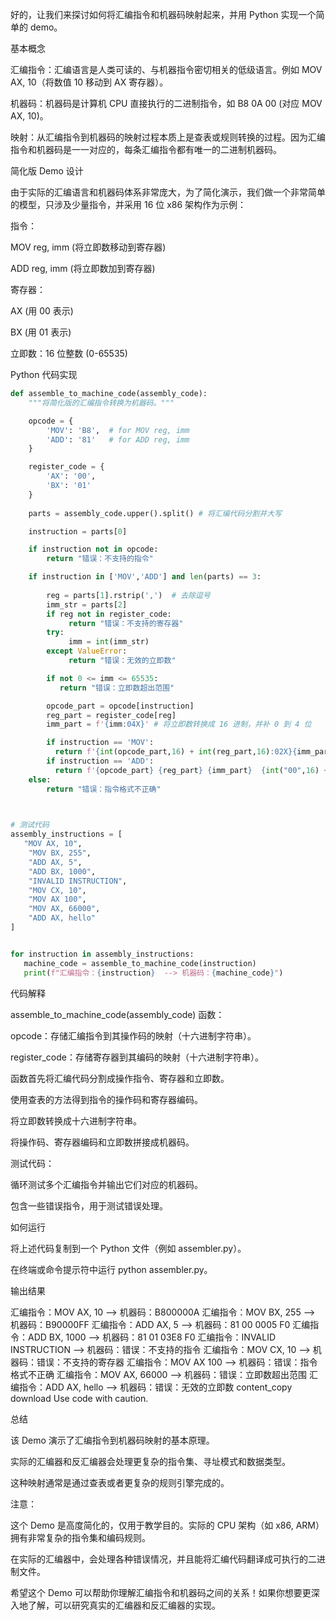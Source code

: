 好的，让我们来探讨如何将汇编指令和机器码映射起来，并用 Python 实现一个简单的 demo。

基本概念

汇编指令：汇编语言是人类可读的、与机器指令密切相关的低级语言。例如 MOV AX, 10（将数值 10 移动到 AX 寄存器）。

机器码：机器码是计算机 CPU 直接执行的二进制指令，如 B8 0A 00 (对应 MOV AX, 10)。

映射：从汇编指令到机器码的映射过程本质上是查表或规则转换的过程。因为汇编指令和机器码是一一对应的，每条汇编指令都有唯一的二进制机器码。

简化版 Demo 设计

由于实际的汇编语言和机器码体系非常庞大，为了简化演示，我们做一个非常简单的模型，只涉及少量指令，并采用 16 位 x86 架构作为示例：

指令：

MOV reg, imm (将立即数移动到寄存器)

ADD reg, imm (将立即数加到寄存器)

寄存器：

AX (用 00 表示)

BX (用 01 表示)

立即数：16 位整数 (0-65535)

Python 代码实现

```python
def assemble_to_machine_code(assembly_code):
    """将简化版的汇编指令转换为机器码。"""

    opcode = {
        'MOV': 'B8',  # for MOV reg, imm
        'ADD': '81'   # for ADD reg, imm
    }

    register_code = {
        'AX': '00',
        'BX': '01'
    }
    
    parts = assembly_code.upper().split() # 将汇编代码分割并大写

    instruction = parts[0]

    if instruction not in opcode:
        return "错误：不支持的指令"

    if instruction in ['MOV','ADD'] and len(parts) == 3:
       
        reg = parts[1].rstrip(',')  # 去除逗号
        imm_str = parts[2]
        if reg not in register_code:
             return "错误：不支持的寄存器"
        try:
             imm = int(imm_str)
        except ValueError:
             return "错误：无效的立即数"

        if not 0 <= imm <= 65535:
           return "错误：立即数超出范围"

        opcode_part = opcode[instruction]
        reg_part = register_code[reg]
        imm_part = f'{imm:04X}' # 将立即数转换成 16 进制，并补 0 到 4 位

        if instruction == 'MOV':
          return f'{int(opcode_part,16) + int(reg_part,16):02X}{imm_part}'  
        if instruction == 'ADD':
          return f'{opcode_part} {reg_part} {imm_part}  {int("00",16) + int("F0",16):02X}'  
    else:
        return "错误：指令格式不正确"

    

# 测试代码
assembly_instructions = [
   "MOV AX, 10",
    "MOV BX, 255",
    "ADD AX, 5",
    "ADD BX, 1000",
    "INVALID INSTRUCTION",
    "MOV CX, 10",
    "MOV AX 100",
    "MOV AX, 66000",
    "ADD AX, hello"
]


for instruction in assembly_instructions:
   machine_code = assemble_to_machine_code(instruction)
   print(f"汇编指令：{instruction}  --> 机器码：{machine_code}")

```

代码解释

assemble_to_machine_code(assembly_code) 函数：

opcode：存储汇编指令到其操作码的映射（十六进制字符串）。

register_code：存储寄存器到其编码的映射（十六进制字符串）。

函数首先将汇编代码分割成操作指令、寄存器和立即数。

使用查表的方法得到指令的操作码和寄存器编码。

将立即数转换成十六进制字符串。

将操作码、寄存器编码和立即数拼接成机器码。

测试代码：

循环测试多个汇编指令并输出它们对应的机器码。

包含一些错误指令，用于测试错误处理。

如何运行

将上述代码复制到一个 Python 文件（例如 assembler.py）。

在终端或命令提示符中运行 python assembler.py。

输出结果

汇编指令：MOV AX, 10  --> 机器码：B800000A
汇编指令：MOV BX, 255  --> 机器码：B90000FF
汇编指令：ADD AX, 5  --> 机器码：81 00 0005  F0
汇编指令：ADD BX, 1000  --> 机器码：81 01 03E8  F0
汇编指令：INVALID INSTRUCTION  --> 机器码：错误：不支持的指令
汇编指令：MOV CX, 10  --> 机器码：错误：不支持的寄存器
汇编指令：MOV AX 100  --> 机器码：错误：指令格式不正确
汇编指令：MOV AX, 66000  --> 机器码：错误：立即数超出范围
汇编指令：ADD AX, hello  --> 机器码：错误：无效的立即数
content_copy
download
Use code with caution.

总结

该 Demo 演示了汇编指令到机器码映射的基本原理。

实际的汇编器和反汇编器会处理更复杂的指令集、寻址模式和数据类型。

这种映射通常是通过查表或者更复杂的规则引擎完成的。

注意：

这个 Demo 是高度简化的，仅用于教学目的。实际的 CPU 架构（如 x86, ARM）拥有非常复杂的指令集和编码规则。

在实际的汇编器中，会处理各种错误情况，并且能将汇编代码翻译成可执行的二进制文件。

希望这个 Demo 可以帮助你理解汇编指令和机器码之间的关系！如果你想要更深入地了解，可以研究真实的汇编器和反汇编器的实现。